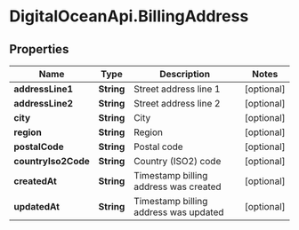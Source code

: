 # DigitalOceanApi.BillingAddress

## Properties
Name | Type | Description | Notes
------------ | ------------- | ------------- | -------------
**addressLine1** | **String** | Street address line 1 | [optional] 
**addressLine2** | **String** | Street address line 2 | [optional] 
**city** | **String** | City | [optional] 
**region** | **String** | Region | [optional] 
**postalCode** | **String** | Postal code | [optional] 
**countryIso2Code** | **String** | Country (ISO2) code | [optional] 
**createdAt** | **String** | Timestamp billing address was created | [optional] 
**updatedAt** | **String** | Timestamp billing address was updated | [optional] 

